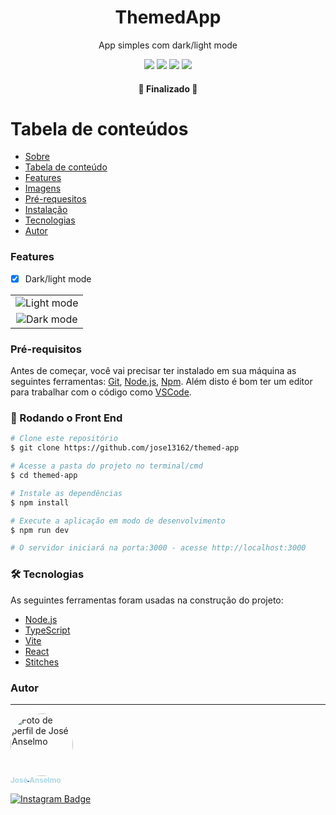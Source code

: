 <div id="sobre">
  <h1 align="center">ThemedApp</h1>
  <p align="center">App simples com dark/light mode</p>
  <div align="center">
    <img src="https://img.shields.io/badge/npm-v7.19.1-brightgreen" />
    <img src="https://img.shields.io/badge/node-v14.16.1-brightgreen" />
    <img src="https://img.shields.io/badge/Typescript-v4.2-blue">
    <img src="https://img.shields.io/badge/React-v18-purple">
  </div>
</div>
<h4 align="center"> 
  🚀  Finalizado  🚀
</h4>

<div id="tabela-de-conteudos"></div>

Tabela de conteúdos
=================
<!--ts-->
  * [Sobre](#sobre)
  * [Tabela de conteúdo](#tabela-de-conteudos)
  * [Features](#features)
  * [Imagens](#imagens)
  * [Pré-requesitos](#pre-requesitos)
  * [Instalação](#instalacao)
  * [Tecnologias](#tecnologias)  
  * [Autor](#autor)

<!--te-->

<div id="features"></div>

<h3>Features</h3>

- [x] Dark/light mode

<div id="imagens">
  <table>
    <tr>
      <td align="center" style="padding=0;width=50%;">
        <img src="https://github.com/jose13162/themed-app/blob/main/docs/projectImageLight.png?raw=true" title="Light mode">
      </td>
    </tr>
    <tr>
      <td align="center" style="padding=0;width=50%;">
        <img src="https://github.com/jose13162/themed-app/blob/main/docs/projectImageDark.png?raw=true" title="Dark mode">
      </td>
    </tr>
  </table>
</div>

<div id="pre-requesitos"></div>

### Pré-requisitos
Antes de começar, você vai precisar ter instalado em sua máquina as seguintes ferramentas:
[Git](https://git-scm.com), [Node.js](https://nodejs.org/en/), [Npm](https://npmjs.com).
Além disto é bom ter um editor para trabalhar com o código como [VSCode](https://code.visualstudio.com/).

<div id="instalacao"></div>

### 🎲 Rodando o Front End

```bash
# Clone este repositório
$ git clone https://github.com/jose13162/themed-app

# Acesse a pasta do projeto no terminal/cmd
$ cd themed-app

# Instale as dependências
$ npm install

# Execute a aplicação em modo de desenvolvimento
$ npm run dev

# O servidor iniciará na porta:3000 - acesse http://localhost:3000
```

<div id="tecnologias"></div>

### 🛠 Tecnologias

As seguintes ferramentas foram usadas na construção do projeto:

- [Node.js](https://nodejs.org/en/)
- [TypeScript](https://www.typescriptlang.org/)
- [Vite](https://vitejs.dev/)
- [React](https://nuxtjs.org/)
- [Stitches](https://stitches.dev/)


<div id="autor"></div>

### Autor

---

<a href="https://github.com/jose13162">
  <img style="border-radius: 50%;" src="https://avatars.githubusercontent.com/u/77130179?s=400&u=6391f7b20bf725e259e02aa698fe6b4f5266286c&v=4" width="100px;" alt="Foto de perfil de José Anselmo"/>
  <br />
  <sub style="color: lightblue; text-decoration: none;"><b>José Anselmo</b></sub>

[![Instagram Badge](https://img.shields.io/badge/-@zezin_627-FCAF45?style=flat-square&labelColor=E1306C&logo=instagram&logoColor=white&link=https://instagram.com/zezin_627)](https://instagram.com/zezin_627)
</a>
